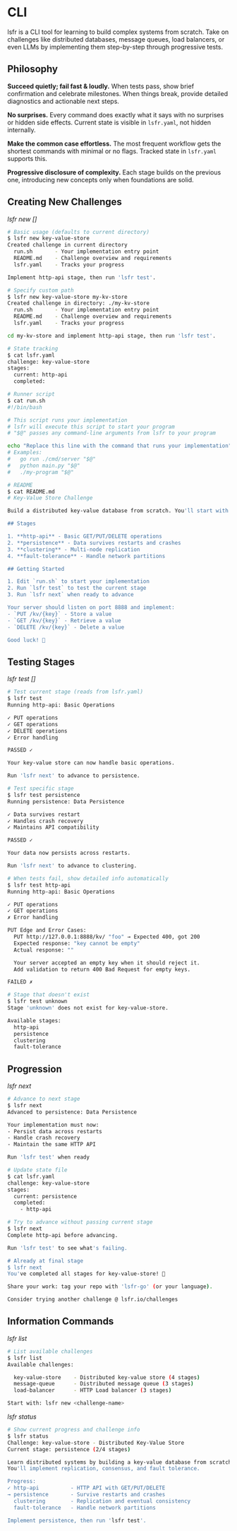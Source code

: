 # CLI

lsfr is a CLI tool for learning to build complex systems from scratch. Take on challenges like distributed databases, message queues, load balancers, or even LLMs by implementing them step-by-step through progressive tests.

## Philosophy

**Succeed quietly; fail fast & loudly.** When tests pass, show brief confirmation and celebrate milestones. When things break, provide detailed diagnostics and actionable next steps.

**No surprises.** Every command does exactly what it says with no surprises or hidden side effects. Current state is visible in `lsfr.yaml`, not hidden internally.

**Make the common case effortless.** The most frequent workflow gets the shortest commands with minimal or no flags. Tracked state in `lsfr.yaml` supports this.

**Progressive disclosure of complexity.** Each stage builds on the previous one, introducing new concepts only when foundations are solid.

## Creating New Challenges

_lsfr new <challenge> [<path>]_

```bash
# Basic usage (defaults to current directory)
$ lsfr new key-value-store
Created challenge in current directory
  run.sh       - Your implementation entry point
  README.md    - Challenge overview and requirements
  lsfr.yaml    - Tracks your progress

Implement http-api stage, then run 'lsfr test'.

# Specify custom path
$ lsfr new key-value-store my-kv-store
Created challenge in directory: ./my-kv-store
  run.sh       - Your implementation entry point
  README.md    - Challenge overview and requirements
  lsfr.yaml    - Tracks your progress

cd my-kv-store and implement http-api stage, then run 'lsfr test'.

# State tracking
$ cat lsfr.yaml
challenge: key-value-store
stages:
  current: http-api
  completed:

# Runner script
$ cat run.sh
#!/bin/bash

# This script runs your implementation
# lsfr will execute this script to start your program
# "$@" passes any command-line arguments from lsfr to your program

echo "Replace this line with the command that runs your implementation"
# Examples:
#   go run ./cmd/server "$@"
#   python main.py "$@"
#   ./my-program "$@"

# README
$ cat README.md
# Key-Value Store Challenge

Build a distributed key-value database from scratch. You'll start with a simple HTTP API and progressively add persistence, clustering, and fault tolerance.

## Stages

1. **http-api** - Basic GET/PUT/DELETE operations
2. **persistence** - Data survives restarts and crashes
3. **clustering** - Multi-node replication
4. **fault-tolerance** - Handle network partitions

## Getting Started

1. Edit `run.sh` to start your implementation
2. Run `lsfr test` to test the current stage
3. Run `lsfr next` when ready to advance

Your server should listen on port 8888 and implement:
- `PUT /kv/{key}` - Store a value
- `GET /kv/{key}` - Retrieve a value
- `DELETE /kv/{key}` - Delete a value

Good luck! 🚀
```

## Testing Stages

_lsfr test [<stage>]_

```bash
# Test current stage (reads from lsfr.yaml)
$ lsfr test
Running http-api: Basic Operations

✓ PUT operations
✓ GET operations
✓ DELETE operations
✓ Error handling

PASSED ✓

Your key-value store can now handle basic operations.

Run 'lsfr next' to advance to persistence.

# Test specific stage
$ lsfr test persistence
Running persistence: Data Persistence

✓ Data survives restart
✓ Handles crash recovery
✓ Maintains API compatibility

PASSED ✓

Your data now persists across restarts.

Run 'lsfr next' to advance to clustering.

# When tests fail, show detailed info automatically
$ lsfr test http-api
Running http-api: Basic Operations

✓ PUT operations
✓ GET operations
✗ Error handling

PUT Edge and Error Cases:
  PUT http://127.0.0.1:8888/kv/ "foo" → Expected 400, got 200
  Expected response: "key cannot be empty"
  Actual response: ""

  Your server accepted an empty key when it should reject it.
  Add validation to return 400 Bad Request for empty keys.

FAILED ✗

# Stage that doesn't exist
$ lsfr test unknown
Stage 'unknown' does not exist for key-value-store.

Available stages:
  http-api
  persistence
  clustering
  fault-tolerance
```

## Progression

_lsfr next_

```bash
# Advance to next stage
$ lsfr next
Advanced to persistence: Data Persistence

Your implementation must now:
- Persist data across restarts
- Handle crash recovery
- Maintain the same HTTP API

Run 'lsfr test' when ready

# Update state file
$ cat lsfr.yaml
challenge: key-value-store
stages:
  current: persistence
  completed:
    - http-api

# Try to advance without passing current stage
$ lsfr next
Complete http-api before advancing.

Run 'lsfr test' to see what's failing.

# Already at final stage
$ lsfr next
You've completed all stages for key-value-store! 🎉

Share your work: tag your repo with 'lsfr-go' (or your language).

Consider trying another challenge @ lsfr.io/challenges
```

## Information Commands

_lsfr list_

```bash
# List available challenges
$ lsfr list
Available challenges:

  key-value-store    - Distributed key-value store (4 stages)
  message-queue      - Distributed message queue (3 stages)
  load-balancer      - HTTP Load balancer (3 stages)

Start with: lsfr new <challenge-name>
```

_lsfr status_

```bash
# Show current progress and challenge info
$ lsfr status
Challenge: key-value-store - Distributed Key-Value Store
Current stage: persistence (2/4 stages)

Learn distributed systems by building a key-value database from scratch.
You'll implement replication, consensus, and fault tolerance.

Progress:
✓ http-api          - HTTP API with GET/PUT/DELETE
→ persistence       - Survive restarts and crashes
  clustering        - Replication and eventual consistency
  fault-tolerance   - Handle network partitions

Implement persistence, then run 'lsfr test'.
```

